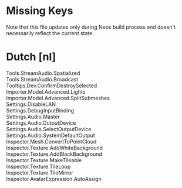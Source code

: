 # Missing Keys
Note that this file updates only during Neos build process and doesn't necessarily reflect the current state.

# Dutch [nl]
Tools.StreamAudio.Spatialized  
Tools.StreamAudio.Broadcast  
Tooltips.Dev.ConfirmDestroySelected  
Importer.Model.Advanced.Lights  
Importer.Model.Advanced.SplitSubmeshes  
Settings.DisableLAN  
Settings.DebugInputBinding  
Settings.Audio.Master  
Settings.Audio.OutputDevice  
Settings.Audio.SelectOutputDevice  
Settings.Audio.SystemDefaultOutput  
Inspector.Mesh.ConvertToPointCloud  
Inspector.Texture.AddWhiteBackground  
Inspector.Texture.AddBlackBackground  
Inspector.Texture.MakeTileable  
Inspector.Texture.TileLoop  
Inspector.Texture.TileMirror  
Inspector.AvatarExpression.AutoAssign  

